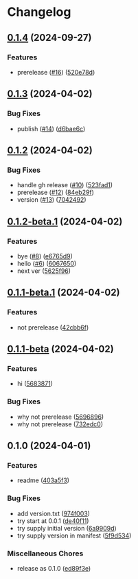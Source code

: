 # Changelog

## [0.1.4](https://github.com/kahojyun/release-please-test/compare/v0.1.3...v0.1.4) (2024-09-27)


### Features

* prerelease ([#16](https://github.com/kahojyun/release-please-test/issues/16)) ([520e78d](https://github.com/kahojyun/release-please-test/commit/520e78d63a2b2070cdebf20f6e8cc8c0a7dd96ad))

## [0.1.3](https://github.com/kahojyun/release-please-test/compare/v0.1.2...v0.1.3) (2024-04-02)


### Bug Fixes

* publish ([#14](https://github.com/kahojyun/release-please-test/issues/14)) ([d6bae6c](https://github.com/kahojyun/release-please-test/commit/d6bae6c761de1f4e95f61186b97d7809c7373eb2))

## [0.1.2](https://github.com/kahojyun/release-please-test/compare/v0.1.2-beta.1...v0.1.2) (2024-04-02)


### Bug Fixes

* handle gh release ([#10](https://github.com/kahojyun/release-please-test/issues/10)) ([523fad1](https://github.com/kahojyun/release-please-test/commit/523fad1859276353f40742e047ebbbf3d845e978))
* prerelease ([#12](https://github.com/kahojyun/release-please-test/issues/12)) ([84eb29f](https://github.com/kahojyun/release-please-test/commit/84eb29f4db996f4940c3c7326d81e3a871d3c67c))
* version ([#13](https://github.com/kahojyun/release-please-test/issues/13)) ([7042492](https://github.com/kahojyun/release-please-test/commit/7042492b350090d45f9d0ad1f86b0b3985900436))

## [0.1.2-beta.1](https://github.com/kahojyun/release-please-test/compare/v0.1.1-beta.1...v0.1.2-beta.1) (2024-04-02)


### Features

* bye ([#8](https://github.com/kahojyun/release-please-test/issues/8)) ([e6765d9](https://github.com/kahojyun/release-please-test/commit/e6765d97dbd25de8fb9d1cca9d9a898cc586a021))
* hello ([#6](https://github.com/kahojyun/release-please-test/issues/6)) ([6067650](https://github.com/kahojyun/release-please-test/commit/60676502780e213a8072c83c1c68541a0a7f8c82))
* next ver ([5625f96](https://github.com/kahojyun/release-please-test/commit/5625f967a2648c4371a4ebc1e4117e4e4a95d3d6))

## [0.1.1-beta.1](https://github.com/kahojyun/release-please-test/compare/v0.1.1-beta...v0.1.1-beta.1) (2024-04-02)


### Features

* not prerelease ([42cbb6f](https://github.com/kahojyun/release-please-test/commit/42cbb6fe1fc40b26e28080d131dd29daec34faf9))

## [0.1.1-beta](https://github.com/kahojyun/release-please-test/compare/v0.1.0...v0.1.1-beta) (2024-04-02)


### Features

* hi ([5683871](https://github.com/kahojyun/release-please-test/commit/568387188e6215ed82921c818a53eb7b3ac92fda))


### Bug Fixes

* why not prerelease ([5696896](https://github.com/kahojyun/release-please-test/commit/5696896eac7708c8ad29beeaf6cd0ba655d5d1d0))
* why not prerelease ([732edc0](https://github.com/kahojyun/release-please-test/commit/732edc061c36b0da9a9cd12e79ab99dc9b4137f2))

## 0.1.0 (2024-04-01)


### Features

* readme ([403a5f3](https://github.com/kahojyun/release-please-test/commit/403a5f3e51468572b070f67b31d617bdc0bbbdf7))


### Bug Fixes

* add version.txt ([974f003](https://github.com/kahojyun/release-please-test/commit/974f003ffc0c7d40c0ec3f1b466fe40f61d461a4))
* try start at 0.0.1 ([de40f11](https://github.com/kahojyun/release-please-test/commit/de40f1192f35055ce322e3aaf9e70dd11b63f49c))
* try supply initial version ([6a9909d](https://github.com/kahojyun/release-please-test/commit/6a9909d9d60df67fb4cc7112b8d10d945c358408))
* try supply version in manifest ([5f9d534](https://github.com/kahojyun/release-please-test/commit/5f9d534f0a96a501656586fde782e879096d7b8f))


### Miscellaneous Chores

* release as 0.1.0 ([ed89f3e](https://github.com/kahojyun/release-please-test/commit/ed89f3ea5698d5eb1d80788b22866b6ef730d727))
